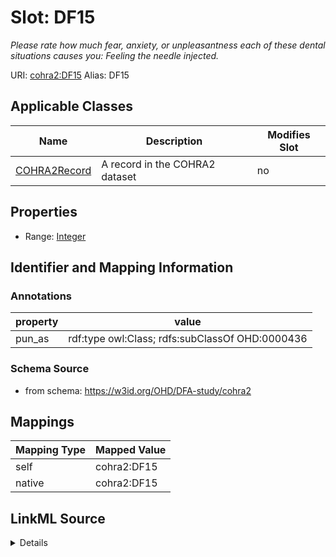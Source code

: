 

# Slot: DF15 


_Please rate how much fear, anxiety, or unpleasantness each of these dental situations causes you: Feeling the needle injected._





URI: [cohra2:DF15](https://w3id.org/OHD/DFA-study/cohra2/DF15)
Alias: DF15

<!-- no inheritance hierarchy -->





## Applicable Classes

| Name | Description | Modifies Slot |
| --- | --- | --- |
| [COHRA2Record](COHRA2Record.md) | A record in the COHRA2 dataset |  no  |







## Properties

* Range: [Integer](Integer.md)





## Identifier and Mapping Information





### Annotations

| property | value |
| --- | --- |
| pun_as | rdf:type owl:Class; rdfs:subClassOf OHD:0000436 |




### Schema Source


* from schema: https://w3id.org/OHD/DFA-study/cohra2




## Mappings

| Mapping Type | Mapped Value |
| ---  | ---  |
| self | cohra2:DF15 |
| native | cohra2:DF15 |




## LinkML Source

<details>
```yaml
name: DF15
annotations:
  pun_as:
    tag: pun_as
    value: rdf:type owl:Class; rdfs:subClassOf OHD:0000436
description: 'Please rate how much fear, anxiety, or unpleasantness each of these
  dental situations causes you: Feeling the needle injected.'
from_schema: https://w3id.org/OHD/DFA-study/cohra2
rank: 1000
alias: DF15
domain_of:
- COHRA2Record
range: integer

```
</details>